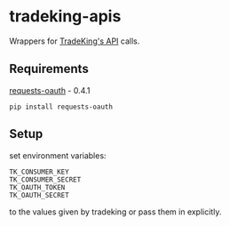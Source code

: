 tradeking-apis
==============

Wrappers for <a href="https://developers.tradeking.com/documentation/getting-started">TradeKing's API</a> calls.


## Requirements

<a href="https://github.com/maraujop/requests-oauth">requests-oauth</a> - 0.4.1

    pip install requests-oauth


## Setup

set environment variables:

    TK_CONSUMER_KEY
    TK_CONSUMER_SECRET
    TK_OAUTH_TOKEN
    TK_OAUTH_SECRET
    
to the values given by tradeking or pass them in explicitly.
